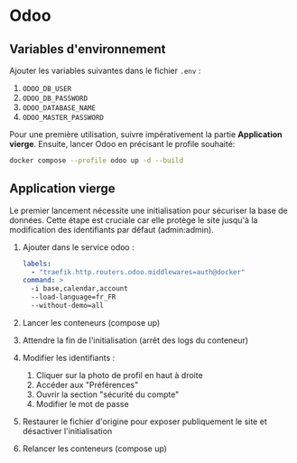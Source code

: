 # Odoo

## Variables d'environnement

Ajouter les variables suivantes dans le fichier `.env` :

1. `ODOO_DB_USER`
2. `ODOO_DB_PASSWORD`
3. `ODOO_DATABASE_NAME`
4. `ODOO_MASTER_PASSWORD`

Pour une première utilisation, suivre impérativement la partie **Application vierge**. Ensuite, lancer Odoo en précisant le profile souhaité:

```bash
docker compose --profile odoo up -d --build
```

## Application vierge

Le premier lancement nécessite une initialisation pour sécuriser la base de données. Cette étape est cruciale car elle protège le site jusqu'à la modification des identifiants par défaut (admin:admin).

1. Ajouter dans le service odoo :

   ```yml
   labels:
     - "traefik.http.routers.odoo.middlewares=auth@docker"
   command: >
     -i base,calendar,account
     --load-language=fr_FR
     --without-demo=all
   ```

2. Lancer les conteneurs (compose up)
3. Attendre la fin de l'initialisation (arrêt des logs du conteneur)
4. Modifier les identifiants :
   1. Cliquer sur la photo de profil en haut à droite
   2. Accéder aux "Préférences"
   3. Ouvrir la section "sécurité du compte"
   4. Modifier le mot de passe
5. Restaurer le fichier d'origine pour exposer publiquement le site et désactiver l'initialisation
6. Relancer les conteneurs (compose up)
